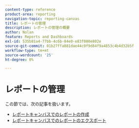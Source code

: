 ```yaml
---
content-type: reference
product-area: reporting
navigation-topic: reporting-canvas
title: レポートの管理
description: レポートの管理の概要
author: Nolan
feature: Reports and Dashboards
exl-id: 535b81a4-77bb-4c6b-84e0-e83f080e802e
source-git-commit: 01b27ffa881dae44c0f9d84f9a4853c4b4d32b5f
workflow-type: tm+mt
source-wordcount: '25'
ht-degree: 0%

---
```



# レポートの管理

この節では、次の記事を扱います。

* [レポートキャンバスでのレポートの作成](../../../reports-and-dashboards/reporting-canvas/manage-reports/build-report.md)
* [レポートキャンバスでのレポートのエクスポート](../../../reports-and-dashboards/reporting-canvas/manage-reports/export-report.md)

